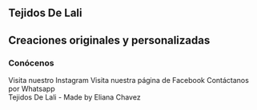 <!DOCTYPE html>
<html lang="es">
<head>
    <meta charset="UTF-8">
    <meta http-equiv= content-Type="text/html; charset= UTF-8">
    <title> Tejidos De Lali </title>
    <link herf= "/style.css" rel="stylesheet"
</head>
    <body>
        <section id="cabecera">
            <div class="banner">
                <h1> Tejidos De Lali </h1>
                <h2> Creaciones originales y personalizadas </h2>
            </div>
        </section>
        <section class="contenido">
            <h3> Conócenos </h3>
            <div class="cards">
                <div class="card-knit"></div>
                <div class="card-knit"></div>
                <div class="card-knit"></div>
            </div>
            <div class="cards">
                <div class="card-knit"></div>
                <div class="card-knit"></div>
                <div class="card-knit"></div>
            </div>
            <div class="cards">
                <div class="card-knit"></div>
                <div class="card-knit"></div>
                <div class="card-knit"></div>
            </div>
            <a herf="https://www.instagram.com/tejidosdelali/"> Visita nuestro Instagram
            <a herf="https://www.facebook.com/tejidosdelali"> Visita nuestra página de Facebook
            <a herf="wa.me/c/5491132415677"> Contáctanos por Whatsapp
        <footer>
            Tejidos De Lali - Made by Eliana Chavez
        </footer>
    </body>
</html>